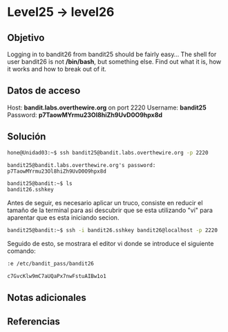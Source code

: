 # Level25 -> level26

## Objetivo
Logging in to bandit26 from bandit25 should be fairly easy… The shell for user bandit26 is not **/bin/bash**, but something else. Find out what it is, how it works and how to break out of it.

## Datos de acceso
Host: **bandit.labs.overthewire.org** on port 2220
Username: **bandit25**
Password: **p7TaowMYrmu23Ol8hiZh9UvD0O9hpx8d**

## Solución
```bash
hone@Unidad03:~$ ssh bandit25@bandit.labs.overthewire.org -p 2220
```

```
bandit25@bandit.labs.overthewire.org's password: p7TaowMYrmu23Ol8hiZh9UvD0O9hpx8d
```

```bash
bandit25@bandit:~$ ls
bandit26.sshkey
```

Antes de seguir, es necesario aplicar un truco, consiste en reducir el tamaño de la terminal para asi descubrir que se esta utilizando "vi" para aparentar que es esta iniciando secion.

```bash
bandit25@bandit:~$ ssh -i bandit26.sshkey bandit26@localhost -p 2220
```

Seguido de esto, se mostrara el editor vi donde se introduce el siguiente comando:

```bash
:e /etc/bandit_pass/bandit26
```

```bash
c7GvcKlw9mC7aUQaPx7nwFstuAIBw1o1
```

## Notas adicionales
## Referencias


